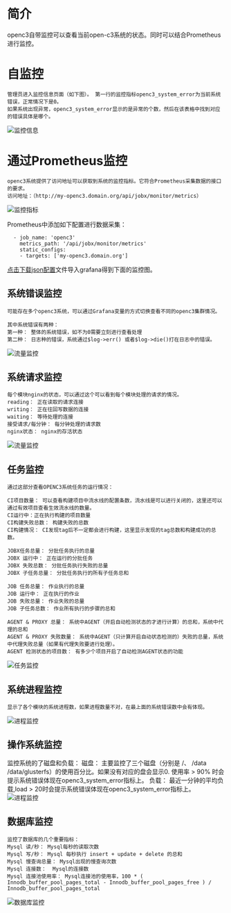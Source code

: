 # 简介

openc3自带监控可以查看当前open-c3系统的状态。同时可以结合Prometheus进行监控。


# 自监控
```
管理员进入监控信息页面（如下图）。 第一行的监控指标openc3_system_error为当前系统错误，正常情况下是0。
如果系统出现异常，openc3_system_error显示的是异常的个数，然后在该表格中找到对应的错误具体是哪个。
```
![监控信息](/系统监控/images/监控信息.png)

# 通过Prometheus监控

```
openc3系统提供了访问地址可以获取到系统的监控指标。它符合Prometheus采集数据的接口的要求。
访问地址：（http://my-openc3.domain.org/api/jobx/monitor/metrics）
```
![监控指标](/系统监控/images/监控指标.png)

Prometheus中添加如下配置进行数据采集：

```
  - job_name: 'openc3'
    metrics_path: '/api/jobx/monitor/metrics'
    static_configs:
    - targets: ['my-openc3.domain.org']
```

[点击下载json配置](/系统监控/OPEN-C3-grafana-dashboard.json)文件导入grafana得到下面的监控图。


## 系统错误监控
```
可能存在多个openc3系统，可以通过Grafana变量的方式切换查看不同的openc3集群情况。

其中系统错误有两种：
第一种： 整体的系统错误，如不为0需要立刻进行查看处理
第二种： 日志种的错误，系统通过$log->err() 或者$log->die()打在日志中的错误。
```

![流量监控](/系统监控/images/流量监控.png)

## 系统请求监控
```
每个模块nginx的状态，可以通过这个可以看到每个模块处理的请求的情况。
reading： 正在读取的请求连接
writing： 正在往回写数据的连接
waiting： 等待处理的连接
接受请求/每分钟： 每分钟处理的请求数
nginx状态： nginx的存活状态
```
![流量监控](/系统监控/images/流量监控.png)


## 任务监控
```
通过这部分查看OPENC3系统任务的运行情况：

CI项目数量： 可以查看构建项目中流水线的配置条数，流水线是可以进行关闭的，这里还可以通过有效项目查看生效流水线的数量。
CI运行中：正在执行构建的项目数量
CI构建失败总数： 构建失败的总数
CI构建情况： CI发现tag后不一定都会进行构建，这里显示发现的tag总数和构建成功的总数。

JOBX任务总量： 分批任务执行的总量
JOBX 运行中： 正在运行的分批任务
JOBX 失败总数： 分批任务执行失败的总量
JOBX 子任务总量： 分批任务执行的所有子任务总和

JOB 任务总量： 作业执行的总量
JOB 运行中： 正在执行的作业
JOB 失败总量： 作业失败的总量
JOB 子任务总数： 作业所有执行的步骤的总和

AGENT & PROXY 总量： 系统中AGENT（开启自动检测状态的才进行计算）的总和，系统中代理的总和
AGENT & PROXY 失败数量： 系统中AGENT（只计算开启自动状态检测的）失败的总量，系统中代理失败总量（如果有代理失败要进行处理）。
AGENT 检测状态的项目数： 有多少个项目开启了自动检测AGENT状态的功能
```
![任务监控](/系统监控/images/任务监控.png)

## 系统进程监控

```
显示了各个模块的系统进程数，如果进程数量不对，在最上面的系统错误数中会有体现。
```
![进程监控](/系统监控/images/进程监控.png)

## 操作系统监控

监控系统的了磁盘和负载：
磁盘： 主要监控了三个磁盘（分别是 /、 /data /data/glusterfs）的使用百分比。如果没有对应的盘会显示0.
    使用率 > 90% 时会提示系统错误体现在openc3_system_error指标上。
负载： 最近一分钟的平均负载,load > 20时会提示系统错误体现在openc3_system_error指标上。
![进程监控](/系统监控/images/进程监控.png)


## 数据库监控

```
监控了数据库的几个重要指标：
Mysql 读/秒： Mysql每秒的读取次数
Mysql 写/秒： Mysql 每秒执行 insert + update + delete 的总和
Mysql 慢查询总量： Mysql出现的慢查询次数
Mysql 连接数：  Mysql的连接数
Mysql 连接池使用率： Mysql连接池的使用率，100 * ( Innodb_buffer_pool_pages_total - Innodb_buffer_pool_pages_free ) / Innodb_buffer_pool_pages_total
```
![数据库监控](/系统监控/images/数据库监控.png)